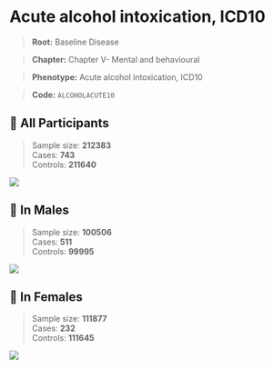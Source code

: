 # Acute alcohol intoxication, ICD10

> **Root:** Baseline Disease  

> **Chapter:** Chapter V- Mental and behavioural  

> **Phenotype:** Acute alcohol intoxication, ICD10  

> **Code:** `ALCOHOLACUTE10`

## 🧪 All Participants  
> Sample size: **212383**  
> Cases: **743**  
> Controls: **211640**
<img src="/Disease/Figures/ALL/Incidence/ALCOHOLACUTE10.png"/>
<CsvTable src="/Disease/Data/ALL/Incidence/COX_ALCOHOLACUTE10.csv" label="🔍 View full results" />

## 👨 In Males  
> Sample size: **100506**  
> Cases: **511**  
> Controls: **99995**
<img src="/Disease/Figures/Male/Incidence/ALCOHOLACUTE10.png"/>
<CsvTable src="/Disease/Data/Male/Incidence/COX_ALCOHOLACUTE10.csv" label="🔍 View full results" />

## 👩 In Females  
> Sample size: **111877**  
> Cases: **232**  
> Controls: **111645**
<img src="/Disease/Figures/Female/Incidence/ALCOHOLACUTE10.png"/>
<CsvTable src="/Disease/Data/Female/Incidence/COX_ALCOHOLACUTE10.csv" label="🔍 View full results" />
